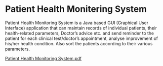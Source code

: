 # Patient Health Monitering System
Patient Health Monitoring System is a Java based GUI (Graphical User Interface) application that can maintain records of individual patients, their health-related parameters, Doctor’s advice etc. and send reminder to the patient for each clinical test/doctor’s appointment, analyse improvement of his/her health condition. Also sort the patients according to their various parameters.

[Patient Health Monitoring System.pdf](https://github.com/AbhishekKarmakar5/Patient-Health-Monitering-System/files/5083999/Patient.Health.Monitoring.System.pdf)
